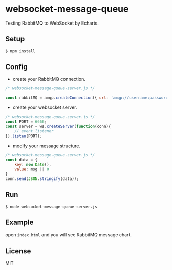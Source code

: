 # websocket-message-queue

Testing RabbitMQ to WebSocket by Echarts.

## Setup

``` bash
$ npm install
```

## Config

- create your RabbitMQ connection.

``` javascript
/* websocket-message-queue-server.js */

const rabbitMQ = amqp.createConnection({ url: 'amqp://username:password@host:5672' });

```

- create your websocket server.

``` javascript
/* websocket-message-queue-server.js */
const PORT = 6666;
const server = ws.createServer(function(conn){
    // event listener
}).listen(PORT);

```

- modify your message structure.

``` javascript
/* websocket-message-queue-server.js */
const data = {
    key: new Date(),
    value: msg || 0
}
conn.send(JSON.stringify(data));
```

## Run

``` bash
$ node websocket-message-queue-server.js
```

## Example

open `index.html` and you will see RabbitMQ message chart.

## License

MIT
